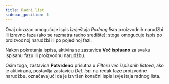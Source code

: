 ```yaml
---
title: Radni list
sidebar_position: 1
---
```


Ovaj obrazac omogućuje ispis izvještaja *Radnog lista* proizvodnih narudžbi ili izravno faza (ako se razmatra radno središte); stoga omogućuje ispis po proizvodnoj narudžbi ili po pojedinoj fazi.   

Nakon pokretanja ispisa, aktivira se zastavica **Već ispisano** za svaku ispisanu fazu ili proizvodnu narudžbu.   

Osim toga, zastavica **Potvrđeno** prisutna u *Filteru već ispisanih listova*, ako je aktivirana, postavlja zastavicu *Def. isp.* na redak faze proizvodne narudžbe, označavajući da je izvršen konačni ispis izvještaja radnog lista.  